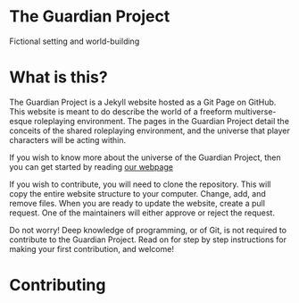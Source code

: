 # The Guardian Project

Fictional setting and world-building

# What is this?

The Guardian Project is a Jekyll website hosted as a Git Page on GitHub. This website is meant to do describe the world of a freeform multiverse-esque roleplaying environment. The pages in the Guardian Project detail the conceits of the shared roleplaying environment, and the universe that player characters will be acting within.

If you wish to know more about the universe of the Guardian Project, then you can get started by reading [our webpage](https://www.example.com)

If you wish to contribute, you will need to clone the repository. This will copy the entire website structure to your computer. Change, add, and remove files. When you are ready to update the website, create a pull request. One of the maintainers will either approve or reject the request.

Do not worry! Deep knowledge of programming, or of Git, is not required to contribute to the Guardian Project. Read on for step by step instructions for making your first contribution, and welcome!

# Contributing
